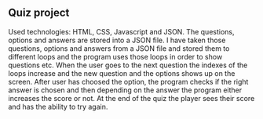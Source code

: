 ## Quiz project

Used technologies: HTML, CSS, Javascript and JSON. 
The questions, options and answers are stored into a JSON file.
I have taken those questions, options and answers from a JSON file and stored them to different loops
and the program uses those loops in order to show questions etc. When the user goes to the next question
the indexes of the loops increase and the new question and the options shows up on the screen. After user
has choosed the option, the program checks if the right answer is chosen and then depending on the answer
the program either increases the score or not. At the end of the quiz the player sees their score and has the
ability to try again.
